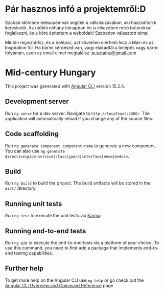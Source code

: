 # Pár hasznos infó a projektemről:D

Szabad időmben édesapámnak segítek a vállalkozásában, aki használtcikk kereskedő. Az utóbbi néhány hónapban én is elkezdtem retró bútorokkal foglalkozni, és e köré építettem a weboldalt! Szabadon választott téma. 

Miután regisztárlsz, és a belépsz, azt követően elérhető lesz a Main és az Inspiration fül. 
Ha bármi kérdésed van, vagy elakadtál a belépés vagy bármi folyamán, ezen az email címet megtalálsz: pusztainz@gmail.com


# Mid-century Hungary

This project was generated with [Angular CLI](https://github.com/angular/angular-cli) version 15.2.4.

## Development server

Run `ng serve` for a dev server. Navigate to `http://localhost:4200/`. The application will automatically reload if you change any of the source files.

## Code scaffolding

Run `ng generate component component-name` to generate a new component. You can also use `ng generate directive|pipe|service|class|guard|interface|enum|module`.

## Build

Run `ng build` to build the project. The build artifacts will be stored in the `dist/` directory.

## Running unit tests

Run `ng test` to execute the unit tests via [Karma](https://karma-runner.github.io).

## Running end-to-end tests

Run `ng e2e` to execute the end-to-end tests via a platform of your choice. To use this command, you need to first add a package that implements end-to-end testing capabilities.

## Further help

To get more help on the Angular CLI use `ng help` or go check out the [Angular CLI Overview and Command Reference](https://angular.io/cli) page.
